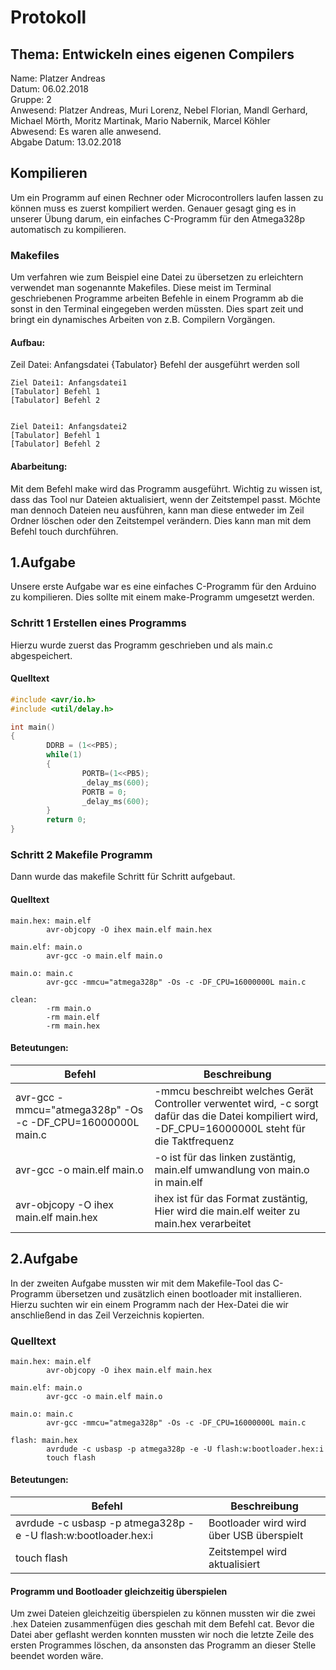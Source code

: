 # Protokoll
## Thema: Entwickeln eines eigenen Compilers

Name: Platzer Andreas <br>
Datum: 06.02.2018 <br>
Gruppe: 2 <br>
Anwesend: Platzer Andreas, Muri Lorenz, Nebel Florian, Mandl Gerhard, Michael Mörth, Moritz Martinak, Mario Nabernik, Marcel Köhler <br>
Abwesend: Es waren alle anwesend. <br>
Abgabe Datum: 13.02.2018 <br>

## Kompilieren

Um ein Programm auf einen Rechner oder Microcontrollers laufen lassen zu können muss es zuerst kompiliert werden. Genauer gesagt ging es in unserer Übung darum, ein einfaches C-Programm für den Atmega328p automatisch zu kompilieren.
 

### Makefiles 
Um verfahren wie zum Beispiel eine Datei zu übersetzen zu erleichtern verwendet man sogenannte Makefiles. Diese meist im Terminal geschriebenen Programme arbeiten Befehle in einem Programm ab die sonst in den Terminal eingegeben werden müssten. Dies spart zeit und bringt ein dynamisches Arbeiten von z.B. Compilern Vorgängen.

#### Aufbau:
Zeil Datei: Anfangsdatei
{Tabulator} Befehl der ausgeführt werden soll
```
Ziel Datei1: Anfangsdatei1 
[Tabulator] Befehl 1  
[Tabulator] Befehl 2 
 

Ziel Datei1: Anfangsdatei2
[Tabulator] Befehl 1  
[Tabulator] Befehl 2  
```

#### Abarbeitung:
Mit dem Befehl make wird das Programm ausgeführt. Wichtig zu wissen ist, dass das Tool nur Dateien aktualisiert, wenn der Zeitstempel passt. Möchte man dennoch Dateien neu ausführen, kann man diese entweder im Zeil Ordner löschen oder den Zeitstempel verändern. Dies kann man mit dem Befehl touch durchführen.


## 1.Aufgabe 
Unsere erste Aufgabe war es eine einfaches C-Programm für den Arduino zu kompilieren. Dies sollte mit einem make-Programm umgesetzt werden.
### Schritt 1 Erstellen eines Programms
Hierzu wurde zuerst das Programm geschrieben und als main.c abgespeichert.

#### Quelltext

```c
#include <avr/io.h>
#include <util/delay.h>

int main()
{
        DDRB = (1<<PB5);
        while(1)
        {
                PORTB=(1<<PB5);
                _delay_ms(600);
                PORTB = 0;
                _delay_ms(600);
        }
        return 0;
}
```
### Schritt 2 Makefile Programm
Dann wurde das makefile Schritt für Schritt aufgebaut.

#### Quelltext

```
main.hex: main.elf
        avr-objcopy -O ihex main.elf main.hex

main.elf: main.o
        avr-gcc -o main.elf main.o

main.o: main.c
        avr-gcc -mmcu="atmega328p" -Os -c -DF_CPU=16000000L main.c

clean:
        -rm main.o
        -rm main.elf
        -rm main.hex
```  

#### Beteutungen:

Befehl | Beschreibung
------ | ---------
avr-gcc -mmcu="atmega328p" -Os -c -DF_CPU=16000000L main.c | -mmcu beschreibt welches Gerät Controller verwentet wird, -c sorgt dafür das die Datei kompiliert wird, -DF_CPU=16000000L steht für die Taktfrequenz
avr-gcc -o main.elf main.o | -o ist für das linken zustäntig, main.elf umwandlung von main.o in main.elf 
avr-objcopy -O ihex main.elf main.hex | ihex ist für das Format zustäntig, Hier wird die main.elf weiter zu main.hex verarbeitet



## 2.Aufgabe

In der zweiten Aufgabe mussten wir mit dem Makefile-Tool das C-Programm übersetzen und zusätzlich einen bootloader mit installieren. Hierzu suchten wir ein einem Programm nach der Hex-Datei die wir anschließend in das Zeil Verzeichnis kopierten. 

### Quelltext
```
main.hex: main.elf
        avr-objcopy -O ihex main.elf main.hex

main.elf: main.o
        avr-gcc -o main.elf main.o

main.o: main.c
        avr-gcc -mmcu="atmega328p" -Os -c -DF_CPU=16000000L main.c

flash: main.hex
        avrdude -c usbasp -p atmega328p -e -U flash:w:bootloader.hex:i
        touch flash
```
#### Beteutungen:

Befehl | Beschreibung
------ | ---------
avrdude -c usbasp -p atmega328p -e -U flash:w:bootloader.hex:i | Bootloader wird wird über USB überspielt
touch flash | Zeitstempel wird aktualisiert

#### Programm und Bootloader gleichzeitig überspielen 

Um zwei Dateien gleichzeitig überspielen zu können mussten wir die zwei .hex Dateien zusammenfügen dies geschah mit dem Befehl cat. Bevor die Datei aber geflasht werden konnten mussten wir noch die letzte Zeile des ersten Programmes löschen, da ansonsten das Programm an dieser Stelle beendet worden wäre.



